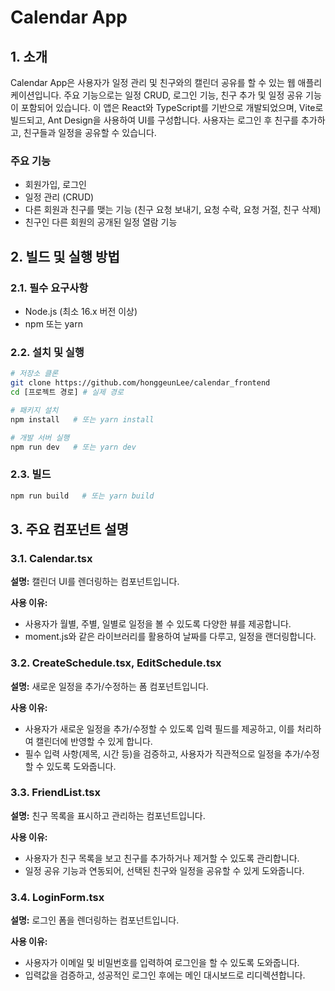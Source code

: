 # Calendar App

## 1. 소개

Calendar App은 사용자가 일정 관리 및 친구와의 캘린더 공유를 할 수 있는 웹 애플리케이션입니다. 주요 기능으로는 일정 CRUD, 로그인 기능, 친구 추가 및 일정 공유 기능이 포함되어 있습니다. 이 앱은 React와 TypeScript를 기반으로 개발되었으며, Vite로 빌드되고, Ant Design을 사용하여 UI를 구성합니다. 사용자는 로그인 후 친구를 추가하고, 친구들과 일정을 공유할 수 있습니다.

### 주요 기능

- 회원가입, 로그인
- 일정 관리 (CRUD)
- 다른 회원과 친구를 맺는 기능 (친구 요청 보내기, 요청 수락, 요청 거절, 친구 삭제)
- 친구인 다른 회원의 공개된 일정 열람 기능

## 2. 빌드 및 실행 방법

### 2.1. 필수 요구사항

- Node.js (최소 16.x 버전 이상)
- npm 또는 yarn

### 2.2. 설치 및 실행

```sh
# 저장소 클론
git clone https://github.com/honggeunLee/calendar_frontend
cd [프로젝트 경로] # 실제 경로

# 패키지 설치
npm install   # 또는 yarn install

# 개발 서버 실행
npm run dev   # 또는 yarn dev
```

### 2.3. 빌드

```sh
npm run build   # 또는 yarn build
```

## 3. 주요 컴포넌트 설명

### 3.1. Calendar.tsx

**설명:** 캘린더 UI를 렌더링하는 컴포넌트입니다.

**사용 이유:**

- 사용자가 월별, 주별, 일별로 일정을 볼 수 있도록 다양한 뷰를 제공합니다.
- moment.js와 같은 라이브러리를 활용하여 날짜를 다루고, 일정을 랜더링합니다.

### 3.2. CreateSchedule.tsx, EditSchedule.tsx

**설명:** 새로운 일정을 추가/수정하는 폼 컴포넌트입니다.

**사용 이유:**

- 사용자가 새로운 일정을 추가/수정할 수 있도록 입력 필드를 제공하고, 이를 처리하여 캘린더에 반영할 수 있게 합니다.
- 필수 입력 사항(제목, 시간 등)을 검증하고, 사용자가 직관적으로 일정을 추가/수정할 수 있도록 도와줍니다.

### 3.3. FriendList.tsx

**설명:** 친구 목록을 표시하고 관리하는 컴포넌트입니다.

**사용 이유:**

- 사용자가 친구 목록을 보고 친구를 추가하거나 제거할 수 있도록 관리합니다.
- 일정 공유 기능과 연동되어, 선택된 친구와 일정을 공유할 수 있게 도와줍니다.

### 3.4. LoginForm.tsx

**설명:** 로그인 폼을 렌더링하는 컴포넌트입니다.

**사용 이유:**

- 사용자가 이메일 및 비밀번호를 입력하여 로그인을 할 수 있도록 도와줍니다.
- 입력값을 검증하고, 성공적인 로그인 후에는 메인 대시보드로 리디렉션합니다.

